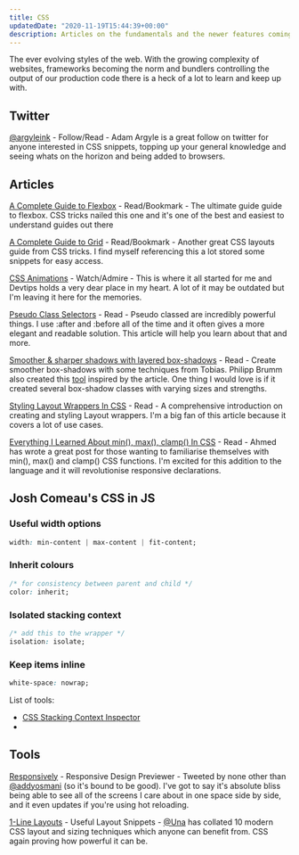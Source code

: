```yaml
---
title: CSS
updatedDate: "2020-11-19T15:44:39+00:00"
description: Articles on the fundamentals and the newer features coming to CSS. Tools that give you confidence in the CSS you write.
---
```


The ever evolving styles of the web. With the growing complexity of websites,
frameworks becoming the norm and bundlers controlling the output of our
production code there is a heck of a lot to learn and keep up with.

## Twitter

[@argyleink](https://twitter.com/argyleink) - Follow/Read - Adam Argyle is a
great follow on twitter for anyone interested in CSS snippets, topping up your
general knowledge and seeing whats on the horizon and being added to browsers.

## Articles

[A Complete Guide to Flexbox](https://css-tricks.com/snippets/css/a-guide-to-flexbox/) -
Read/Bookmark - The ultimate guide guide to flexbox. CSS tricks nailed this one
and it's one of the best and easiest to understand guides out there

[A Complete Guide to Grid](https://css-tricks.com/snippets/css/complete-guide-grid/) -
Read/Bookmark - Another great CSS layouts guide from CSS tricks. I find myself
referencing this a lot stored some snippets for easy access.

[CSS Animations](https://www.youtube.com/watch?v=8kK-cA99SA0&list=PLqGj3iMvMa4LvJ8VctoXnPI0dtE40wfid) -
Watch/Admire - This is where it all started for me and Devtips holds a very dear
place in my heart. A lot of it may be outdated but I'm leaving it here for the
memories.

[Pseudo Class Selectors](https://css-tricks.com/pseudo-class-selectors/) -
Read - Pseudo classed are incredibly powerful things. I use :after and :before
all of the time and it often gives a more elegant and readable solution. This
article will help you learn about that and more.

[Smoother & sharper shadows with layered box-shadows](https://tobiasahlin.com/blog/layered-smooth-box-shadows/) -
Read - Create smoother box-shadows with some techniques from Tobias. Philipp
Brumm also created this [tool](https://brumm.af/shadows) inspired by the
article. One thing I would love is if it created several box-shadow classes with
varying sizes and strengths.

[Styling Layout Wrappers In CSS](https://ishadeed.com/article/styling-wrappers-css) -
Read - A comprehensive introduction on creating and styling Layout wrappers. I'm
a big fan of this article because it covers a lot of use cases.

[Everything I Learned About min(), max(), clamp() In CSS](https://ishadeed.com/article/css-min-max-clamp/) -
Read - Ahmed has wrote a great post for those wanting to familiarise themselves
with min(), max() and clamp() CSS functions. I'm excited for this addition to
the language and it will revolutionise responsive declarations.

## Josh Comeau's CSS in JS

### Useful width options

```css
width: min-content | max-content | fit-content;
```

### Inherit colours

```css
/* for consistency between parent and child */
color: inherit;
```

### Isolated stacking context

```css
/* add this to the wrapper */
isolation: isolate;
```

### Keep items inline

```css
white-space: nowrap;
```

List of tools:

- [CSS Stacking Context Inspector](https://chrome.google.com/webstore/detail/css-stacking-context-insp/apjeljpachdcjkgnamgppgfkmddadcki)
-

## Tools

[Responsively](https://responsively.app/) - Responsive Design Previewer -
Tweeted by none other than [@addyosmani](https://twitter.com/addyosmani) (so
it's bound to be good). I've got to say it's absolute bliss being able to see
all of the screens I care about in one space side by side, and it even updates
if you're using hot reloading.

[1-Line Layouts](https://1linelayouts.glitch.me/) - Useful Layout Snippets -
[@Una](https://twitter.com/Una) has collated 10 modern CSS layout and sizing
techniques which anyone can benefit from. CSS again proving how powerful it can
be.
